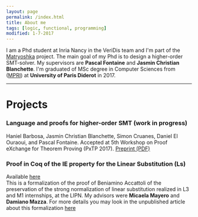 ```yaml
---
layout: page
permalink: /index.html
title: About me
tags: [logic, functional, programming]
modified: 1-7-2017
---
```


I am a Phd student at Inria Nancy in the VeriDis team and I'm part of the [Matryoshka](http://matryoshka.gforge.inria.fr/#Team) project. The main goal of my Phd is to design a higher-order SMT-solver. My supervisors are **Pascal Fontaine** and  **Jasmin Christian Blanchette**. 
I'm graduated of MSc degree in Computer Sciences from ([MPRI](https://wikimpri.dptinfo.ens-cachan.fr/doku.php)) at **University of Paris Diderot** in 2017.

---
# Projects


### Language and proofs for higher-order SMT (work in progress)
Haniel Barbosa, Jasmin Christian Blanchette, Simon Cruanes, Daniel El Ouraoui, and Pascal Fontaine. Accepted at 5th Workshop on Proof eXchange for Theorem Proving (PxTP 2017). [Preprint (PDF)](http://matryoshka.gforge.inria.fr/pubs/PxTP2017.pdf) 

### Proof in Coq of the IE property for the Linear Substitution (Ls)
	
  Available [here](https://www-lipn.univ-paris13.fr/~mayero/IE/)  
  This is a formalization of the proof of Beniamino Accattoli of the preservation of the strong normalization of 
  linear substitution realized in L3 and M1 internships, at the LIPN.
  My advisors were **Micaela Mayero** and **Damiano Mazza**. 
  For more details you may look in the unpublished article about this formalization 
  [here](/links/IEproperty.pdf)



<!-- <a markdown="0" href="{{ site.url }}/technical-details" class="btn">Technical Details</a> -->
